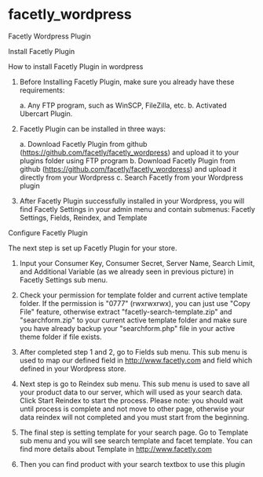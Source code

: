 facetly_wordpress
=================

Facetly Wordpress Plugin

Install Facetly Plugin

How to install Facetly Plugin in wordpress

1. Before Installing Facetly Plugin, make sure you already have these requirements:

    a. Any FTP program, such as WinSCP, FileZilla, etc.
    b. Activated Ubercart Plugin.

2. Facetly Plugin can be installed in three ways:

    a. Download Facetly Plugin from github (https://github.com/facetly/facetly_wordpress) and upload it to your plugins folder using FTP program
    b. Download Facetly Plugin from github (https://github.com/facetly/facetly_wordpress) and upload it directly from your Wordpress
    c. Search Facetly from your Wordpress plugin

3. After Facetly Plugin successfully installed in your Wordpress, you will find Facetly Settings in your admin menu and contain submenus: Facetly Settings, Fields, Reindex, and Template

Configure Facetly Plugin

The next step is set up Facetly Plugin for your store.

1. Input your Consumer Key, Consumer Secret, Server Name, Search Limit, and Additional Variable (as we already seen in previous picture) in Facetly Settings sub menu.

2. Check your permission for template folder and current active template folder. If the permission is "0777" (rwxrwxrwx), you can just use "Copy File" feature, otherwise extract "facetly-search-template.zip" and "searchform.zip" to your current active template folder and make sure you have already backup your "searchform.php" file in your active theme folder if file exists.

3. After completed step 1 and 2, go to Fields sub menu. This sub menu is used to map our defined field in http://www.facetly.com and field which defined in your Wordpress store.

4. Next step is go to Reindex sub menu. This sub menu is used to save all your product data to our server, which will used as your search data. Click Start Reindex to start the process.
    Please note: you should wait until process is complete and not move to other page, otherwise your data reindex will not completed and you must start from the beginning.

5. The final step is setting template for your search page. Go to Template sub menu and you will see search template and facet template. You can find more details about Template in http://www.facetly.com

6. Then you can find product with your search textbox to use this plugin

